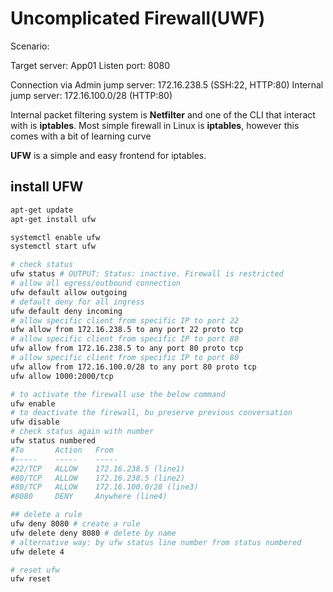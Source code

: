 # Uncomplicated Firewall(UWF)

Scenario:

Target server: App01
Listen port: 8080

Connection via
Admin jump server: 172.16.238.5 (SSH:22, HTTP:80)
Internal jump server: 172.16.100.0/28 (HTTP:80)

Internal packet filtering system is **Netfilter** and one of the CLI that interact with is **iptables**. Most simple firewall in Linux is **iptables**, however this comes with a bit of learning curve

**UFW** is a simple and easy frontend for iptables.

## install UFW

```sh
apt-get update
apt-get install ufw

systemctl enable ufw
systemctl start ufw

# check status
ufw status # OUTPUT: Status: inactive. Firewall is restricted
# allow all egress/outbound connection
ufw default allow outgoing
# default deny for all ingress
ufw default deny incoming
# allow specific client from specific IP to port 22
ufw allow from 172.16.238.5 to any port 22 proto tcp
# allow specific client from specific IP to port 80
ufw allow from 172.16.238.5 to any port 80 proto tcp
# allow specific client from specific IP to port 80
ufw allow from 172.16.100.0/28 to any port 80 proto tcp
ufw allow 1000:2000/tcp

# to activate the firewall use the below command
ufw enable
# to deactivate the firewall, bu preserve previous conversation
ufw disable
# check status again with number
ufw status numbered
#To       Action   From
#-----    -----    -----
#22/TCP   ALLOW    172.16.238.5 (line1)
#80/TCP   ALLOW    172.16.238.5 (line2)
#80/TCP   ALLOW    172.16.100.0/28 (line3)
#8080     DENY     Anywhere (line4)

## delete a rule
ufw deny 8080 # create a rule
ufw delete deny 8080 # delete by name
# alternative way: by ufw status line number from status numbered
ufw delete 4

# reset ufw
ufw reset
```
